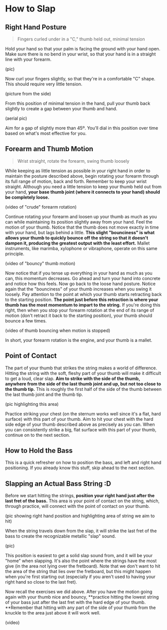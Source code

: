 # How to Slap

## Right Hand Posture

> Fingers curled under in a "C," thumb held out, minimal tension

Hold your hand so that your palm is facing the ground with your hand open. Make sure there is no bend in your wrist, so that your hand is in a straight line with your forearm.

\(pic\)

Now curl your fingers slightly, so that they're in a comfortable "C" shape. This should require very little tension.

\(picture from the side\)

From this position of minimal tension in the hand, pull your thumb back slightly to create a gap between your thumb and hand.

\(aerial pic\)

Aim for a gap of slightly more than 45º. You'll dial in this position over time based on what's most effective for you.

## Forearm and Thumb Motion

> Wrist straight, rotate the forearm, swing thumb loosely

While keeping as little tension as possible in your right hand in order to maintain the posture described above, begin rotating your forearm through its full range of motion, back and forth. Remember to keep your wrist straight. Although you need a little tension to keep your thumb held out from your hand, **your base thumb joint \(where it connects to your hand\) should be completely loose.**

\(video of "crude" forearm rotation\)

Continue rotating your forearm and loosen up your thumb as much as you can while maintaining its position slightly away from your hand. Feel the motion of your thumb. Notice that the thumb does not move exactly in time with your hand, but lags behind a little. **This slight "bounciness" is what allows your thumb to quickly bounce off the string so that it doesn't dampen it, producing the greatest output with the least effort.** Mallet instruments, like marimba, xylophone or vibraphone, operate on this same principle.

\(video of "bouncy" thumb motion\)

Now notice that if you tense up everything in your hand as much as you can, this momentum decreases. Go ahead and turn your hand into concrete and notice how this feels. Now go back to the loose hand posture. Notice again that the "bounciness" of your thumb increases when you swing it loosely. Pay attention to the point at which your thumb starts retracting back to the starting position. **The point just before this retraction is where your thumb has the most momentum to impart to the string.** If you're doing this right, then when you stop your forearm rotation at the end of its range of motion \(don't retract it back to the starting position\), your thumb should bounce a few times.

\(video of thumb bouncing when motion is stopped\)

In short, your forearm rotation is the engine, and your thumb is a mallet.

## Point of Contact

The part of your thumb that strikes the string makes a world of difference. Hitting the string with the soft, fleshy part of your thumb will make it difficult to get a loud, clear slap. **Aim to strike with the side of the thumb, anywhere from the side of the last thumb joint and up, but not too close to the thumb tip.** This is roughly the first half of the side of the thumb between the last thumb joint and the thumb tip.

\(pic highlighting this area\)

Practice striking your chest \(on the sternum works well since it's a flat, hard surface\) with this part of your thumb. Aim to hit your chest with the hard side edge of your thumb described above as precisely as you can. When you can consistently strike a big, flat surface with this part of your thumb, continue on to the next section.

## How to Hold the Bass

This is a quick refresher on how to position the bass, and left and right hand positioning. If you already know this stuff, skip ahead to the next section.

## Slapping an Actual Bass String :D

Before we start hitting the strings, **position your right hand just after the last fret of the bass.** This area is your point of contact on the string, which, through practice, will connect with the point of contact on your thumb.

\(pic showing right hand position and highlighting area of string we aim to hit\)

When the string travels down from the slap, it will strike the last fret of the bass to create the recognizable metallic "slap" sound.

\(pic\)

This position is easiest to get a solid slap sound from, and it will be your "home" when slapping. It's also the point where the strings have the most give \(in the area not lying over the fretboard\). Note that we don't want to hit the area of the string that lies over the fretboard, but this might happen when you're first starting out \(especially if you aren't used to having your right hand so close to the last fret\).

Now recall the exercises we did above. After you have the motion going again with your thumb nice and bouncy, **practice hitting the lowest string of your bass just after the last fret with the hard edge of your thumb. **Remember that hitting with any part of the side of your thumb from the knuckle to the area just above it will work well.

\(video\)



